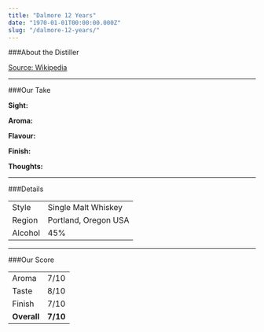 ```yaml
---
title: "Dalmore 12 Years"
date: "1970-01-01T00:00:00.000Z"
slug: "/dalmore-12-years/"
---
```

###About the Distiller

[Source: Wikipedia](https://en.wikipedia.org/wiki/House_Spirits_Distillery)

---

###Our Take

**Sight:**


**Aroma:** 

**Flavour:** 

**Finish:** 


**Thoughts:**


---

###Details
<table>  
<tr>  
<td class="grey">Style</td><td>Single Malt Whiskey</td>  
</tr>  
<tr>  
<td class="grey">Region</td><td>Portland, Oregon USA</td>  
</tr>  
<tr>  
<td class="grey">Alcohol</td><td>45%</td>  
</tr>  
</table>


---

###Our Score
<table class="score-table">  
<tr>  
<td class="grey">Aroma</td><td>7/10</td>  
</tr>  
<tr>  
<td class="grey">Taste</td><td>8/10</td>  
</tr>  
<tr>  
<td class="grey">Finish</td><td>7/10</td>  
</tr>  
<tr>  
<td class="grey"><strong>Overall</strong></td><td><strong>7/10</strong></td>  
</tr>  
</table>
    